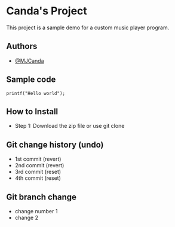 # Canda's Project
This project is a sample demo for a custom music player program.

## Authors
- [@MJCanda](https://github.com/MJCanda)

## Sample code
```
printf("Hello world");
```

## How to Install
- Step 1: Download the zip file or use git clone

## Git change history (undo)
- 1st commit (revert)
- 2nd commit (revert)
- 3rd commit (reset)
- 4th commit (reset)

## Git branch change
- change number 1
- change 2